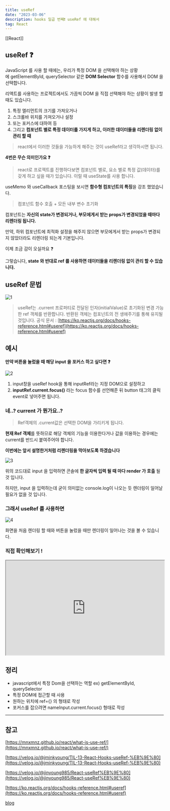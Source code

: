 ```yaml
---
title: useRef
date: "2023-03-06"
description: hooks 일곱 번째❗️ useRef 에 대해서
tag: React
---
```

[[React]]

## **useRef ❓**

JavaScript 를 사용 할 때에는, 우리가 특정 DOM 을 선택해야 하는 상황에 getElementById, querySelector 같은 **DOM Selector** 함수를 사용해서 DOM 을 선택합니다.

리액트를 사용하는 프로젝트에서도 가끔씩 DOM 을 직접 선택해야 하는 상황이 발생 할 때도 있습니다.

1.  특정 엘리먼트의 크기를 가져오거나
2.  스크롤바 위치를 가져오거나 설정
3.  또는 포커스에 대하여 등
4.  그리고 **컴포넌트 별로 특정 데이터를 가지게 하고, 이러한 데이터들을 리렌더링 없이 관리 할 때**

> react에서 이러한 것들을 가능하게 해주는 것이 useRef라고 생각하시면 됩니다.

**4번은 무슨 의미인가요 ❓**

> react로 프로젝트를 진행하다보면 컴포넌트 별로, 요소 별로 특정 값(데이터)를 갖게 하고 싶을 때가 있습니다. 이럴 때 useState를 사용 합니다.

useMemo 와 useCallback 포스팅을 보시면 **함수형 컴포넌트의 특징**을 강조 했었습니다.

> 컴포넌트 함수 호출 + 모든 내부 변수 초기화

컴포넌트는 **자신의 state가 변경되거나, 부모에게서 받는 props가 변경되었을 때마다 리렌더링 됩니다.**

만약, 하위 컴포넌트에 최적화 설정을 해주지 않으면 부모에게서 받는 props가 변경되지 않았더라도 리렌더링 되는게 기본입니다.

이제 조금 감이 오실까요 ❓

그렇습니다, **state 와 반대로 ref 를 사용하면 데이터들을 리렌더링 없이 관리 할 수 있습니다.**

## **useRef 문법**

![1](https://user-images.githubusercontent.com/87301268/224224144-b6d3a3b9-b79d-4a1e-9b78-490bf66b9307.png)

> useRef는 .current 프로퍼티로 전달된 인자(initialValue)로 초기화된 변경 가능한 ref 객체를 반환합니다. 반환된 객체는 컴포넌트의 전 생애주기를 통해 유지될 것입니다. 공식 문서 : [https://ko.reactjs.org/docs/hooks-reference.html#useref](https://ko.reactjs.org/docs/hooks-reference.html#useref)

## **예시**

**만약 버튼을 눌렀을 때 해당 input 을 포커스 하고 싶다면 ❓**

![2](https://user-images.githubusercontent.com/87301268/224224174-5a67931f-5af8-4a41-bd6f-f852fa6856da.png)

1.  input창을 useRef hook을 통해 inputRef라는 지정 DOM으로 설정하고
2.  **inputRef.current.focus()** 라는 focus 함수를 선언해준 뒤 button 태그의 클릭event로 넣어주면 됩니다.

### **네..? current 가 뭔가요..?**

> Ref객체의 .current값은 선택한 DOM을 가리키게 됩니다.

**현재 Ref 객체**를 뜻하므로 해당 객체의 기능을 이용한다거나 값을 이용하는 경우에는 current를 반드시 붙여주어야 합니다.

**이번에는 앞서 설명한거처럼 리렌더링을 막아보도록 하겠습니다**

![3](https://user-images.githubusercontent.com/87301268/224224195-da2b7182-3862-47e1-b680-8c4ca5902030.png)

위의 코드대로 input 을 입력하면 콘솔에 **한 글자씩 입력 될 때 마다 render 가 호출** 될 것 입니다.

하지만, input 을 입력하는데 굳이 의미없는 console.log이 나오는 듯 렌더링이 일어날 필요가 없을 것 입니다.

### **그래서 useRef 를 사용하면**

![4](https://user-images.githubusercontent.com/87301268/224224391-2fe90bd0-d6eb-4af8-a7a0-59f685608531.png)

화면을 처음 렌더링 할 때와 버튼을 눌렀을 때만 렌더링이 일어나는 것을 볼 수 있습니다.

### **직접 확인해보기 !**

<iframe
    width="100%"
    height="300px"
    src="https://codesandbox.io/embed/useref-5c5oq3?fontsize=14&amp;hidenavigation=1&amp;theme=dark"
></iframe>

## **정리**

-   javascript에서 특정 Dom을 선택하는 역할 ex) getElementById, querySelector
-   특정 DOM에 접근할 때 사용
-   원하는 위치에 ref={} 의 형태로 작성
-   포커스를 잡으려면 nameInput.current.focus() 형태로 작성

---

## **참고**

[https://mnxmnz.github.io/react/what-is-use-ref/](https://mnxmnz.github.io/react/what-is-use-ref/)

[https://velog.io/@jminkyoung/TIL-13-React-Hooks-useRef-%EB%9E%80](https://velog.io/@jminkyoung/TIL-13-React-Hooks-useRef-%EB%9E%80)

[https://velog.io/@jinyoung985/React-useRef%EB%9E%80](https://velog.io/@jinyoung985/React-useRef%EB%9E%80)

[https://ko.reactjs.org/docs/hooks-reference.html#useref](https://ko.reactjs.org/docs/hooks-reference.html#useref)

[blog](https://yoonjong-park.tistory.com/entry/React-useRef-%EB%8A%94-%EC%96%B8%EC%A0%9C-%EC%82%AC%EC%9A%A9%ED%95%98%EB%8A%94%EA%B0%80)
